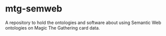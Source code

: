 mtg-semweb
==========

A repository to hold the ontologies and software about using Semantic Web ontologies on Magic The Gathering card data.
